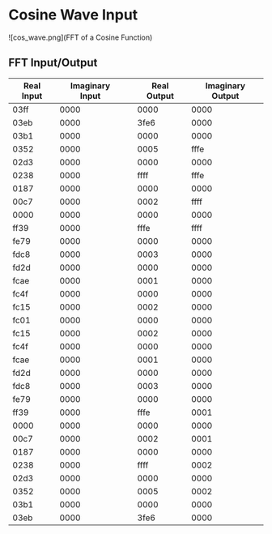 # Cosine Wave Input

![cos_wave.png](FFT of a Cosine Function)

## FFT Input/Output

| Real Input | Imaginary Input |    | Real Output | Imaginary Output |
| ---------- | --------------- | -- | ----------- | ---------------- |
| 03ff       | 0000            |    | 0000        | 0000             |
| 03eb       | 0000            |    | 3fe6        | 0000             |
| 03b1       | 0000            |    | 0000        | 0000             |
| 0352       | 0000            |    | 0005        | fffe             |
| 02d3       | 0000            |    | 0000        | 0000             |
| 0238       | 0000            |    | ffff        | fffe             |
| 0187       | 0000            |    | 0000        | 0000             |
| 00c7       | 0000            |    | 0002        | ffff             |
| 0000       | 0000            |    | 0000        | 0000             |
| ff39       | 0000            |    | fffe        | ffff             |
| fe79       | 0000            |    | 0000        | 0000             |
| fdc8       | 0000            |    | 0003        | 0000             |
| fd2d       | 0000            |    | 0000        | 0000             |
| fcae       | 0000            |    | 0001        | 0000             |
| fc4f       | 0000            |    | 0000        | 0000             |
| fc15       | 0000            |    | 0002        | 0000             |
| fc01       | 0000            |    | 0000        | 0000             |
| fc15       | 0000            |    | 0002        | 0000             |
| fc4f       | 0000            |    | 0000        | 0000             |
| fcae       | 0000            |    | 0001        | 0000             |
| fd2d       | 0000            |    | 0000        | 0000             |
| fdc8       | 0000            |    | 0003        | 0000             |
| fe79       | 0000            |    | 0000        | 0000             |
| ff39       | 0000            |    | fffe        | 0001             |
| 0000       | 0000            |    | 0000        | 0000             |
| 00c7       | 0000            |    | 0002        | 0001             |
| 0187       | 0000            |    | 0000        | 0000             |
| 0238       | 0000            |    | ffff        | 0002             |
| 02d3       | 0000            |    | 0000        | 0000             |
| 0352       | 0000            |    | 0005        | 0002             |
| 03b1       | 0000            |    | 0000        | 0000             |
| 03eb       | 0000            |    | 3fe6        | 0000             |
